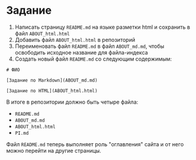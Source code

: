 # Задание

1. Написать страницу `README.md` на языке разметки html и сохранить в файл `ABOUT_html.html`
2. Добавить файл `ABOUT_html.html` в репозиторий
3. Переименовать файл `README.md` в файл `ABOUT_md.md`, чтобы освободить исходное название для файла-индекса
4. Создать новый файл `README.md` со следующим содержимым:

```
# ФИО

[Задание по Markdown](ABOUT_md.md)

[Задание по HTML](ABOUT_html.html)
```

В итоге в репозитории должно быть четыре файла:
- `README.md`
- `ABOUT_md.md`
- `ABOUT_html.html`
- `PI.md`

Файл `README.md` теперь выполняет роль "оглавления" сайта и от него можно перейти на другие страницы.
